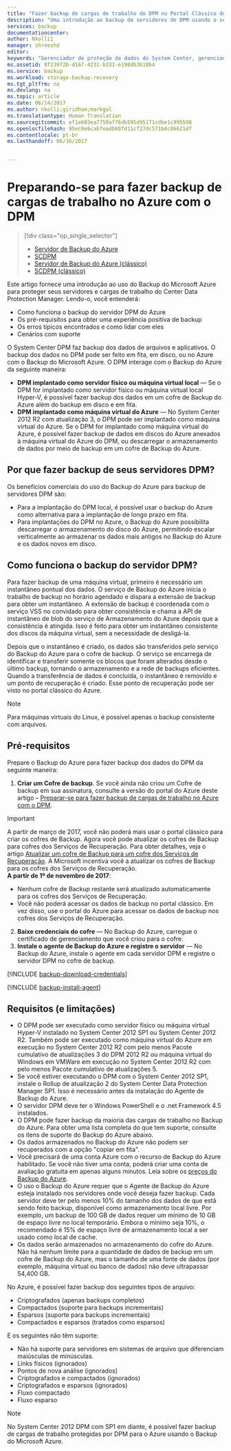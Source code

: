 ```yaml
---
title: "Fazer backup de cargas de trabalho do DPM no Portal Clássico do Azure | Microsoft Docs"
description: "Uma introdução ao backup de servidores de DPM usando o serviço de Backup do Azure"
services: backup
documentationcenter: 
author: Nkolli1
manager: shreeshd
editor: 
keywords: "Gerenciador de proteção de dados do System Center, gerenciador de proteção de dados, backup do dpm"
ms.assetid: 8f23972b-d167-4231-b331-e198db3b18b4
ms.service: backup
ms.workload: storage-backup-recovery
ms.tgt_pltfrm: na
ms.devlang: na
ms.topic: article
ms.date: 06/14/2017
ms.author: nkolli;giridham;markgal
ms.translationtype: Human Translation
ms.sourcegitcommit: ef1e603ea7759af76db595d95171cdbe1c995598
ms.openlocfilehash: 95ec0e6cabfeadb68fd11cf27dc571b4c86621df
ms.contentlocale: pt-br
ms.lasthandoff: 06/16/2017


---
```

# <a name="preparing-to-back-up-workloads-to-azure-with-dpm"></a>Preparando-se para fazer backup de cargas de trabalho no Azure com o DPM
> [!div class="op_single_selector"]
> * [Servidor de Backup do Azure](backup-azure-microsoft-azure-backup.md)
> * [SCDPM](backup-azure-dpm-introduction.md)
> * [Servidor de Backup do Azure (clássico)](backup-azure-microsoft-azure-backup-classic.md)
> * [SCDPM (clássico)](backup-azure-dpm-introduction-classic.md)
>
>

Este artigo fornece uma introdução ao uso do Backup do Microsoft Azure para proteger seus servidores e cargas de trabalho do Center Data Protection Manager. Lendo-o, você entenderá:

* Como funciona o backup do servidor DPM do Azure
* Os pré-requisitos para obter uma experiência positiva de backup
* Os erros típicos encontrados e como lidar com eles
* Cenários com suporte

O System Center DPM faz backup dos dados de arquivos e aplicativos. O backup dos dados no DPM pode ser feito em fita, em disco, ou no Azure com o Backup do Microsoft Azure. O DPM interage com o Backup do Azure da seguinte maneira:

* **DPM implantado como servidor físico ou  máquina virtual local** — Se o DPM for implantado como servidor físico ou máquina virtual local Hyper-V, é possível fazer backup dos dados em um cofre de Backup do Azure além do backup em disco e em fita.
* **DPM implantado como máquina virtual do Azure** — No System Center 2012 R2 com atualização 3, o DPM pode ser implantado como máquina virtual do Azure. Se o DPM for implantado como máquina virtual do Azure, é possível fazer backup de dados em discos do Azure anexados à máquina virtual do Azure do DPM, ou descarregar o armazenamento de dados por meio de backup em um cofre de Backup do Azure.

## <a name="why-backup-your-dpm-servers"></a>Por que fazer backup de seus servidores DPM?
Os benefícios comerciais do uso do Backup do Azure para backup de servidores DPM são:

* Para a implantação do DPM local, é possível usar o backup do Azure como alternativa para a implantação de longo prazo em fita.
* Para implantações do DPM no Azure, o Backup do Azure possibilita descarregar o armazenamento do disco do Azure, permitindo escalar verticalmente ao armazenar os dados mais antigos no Backup do Azure e os dados novos em disco.

## <a name="how-does-dpm-server-backup-work"></a>Como funciona o backup do servidor DPM?
Para fazer backup de uma máquina virtual, primeiro é necessário um instantâneo pontual dos dados. O serviço de Backup do Azure inicia o trabalho de backup no horário agendado e dispara a extensão de backup para obter um instantâneo. A extensão de backup é coordenada com o serviço VSS no convidado para obter consistência e chama a API de instantâneo de blob do serviço de Armazenamento do Azure depois que a consistência é atingida. Isso é feito para obter um instantâneo consistente dos discos da máquina virtual, sem a necessidade de desligá-la.

Depois que o instantâneo é criado, os dados são transferidos pelo serviço do Backup do Azure para o cofre de backup. O serviço se encarrega de identificar e transferir somente os blocos que foram alterados desde o último backup, tornando o armazenamento e a rede de backups eficientes. Quando a transferência de dados é concluída, o instantâneo é removido e um ponto de recuperação é criado. Esse ponto de recuperação pode ser visto no portal clássico do Azure.

> [!NOTE]
> Para máquinas virtuais do Linux, é possível apenas o backup consistente com arquivos.
>
>

## <a name="prerequisites"></a>Pré-requisitos
Prepare o Backup do Azure para fazer backup dos dados do DPM da seguinte maneira:

1. **Criar um Cofre de backup**. Se você ainda não criou um Cofre de backup em sua assinatura, consulte a versão do portal do Azure deste artigo – [Preparar-se para fazer backup de cargas de trabalho no Azure com o DPM](backup-azure-dpm-introduction.md).

  > [!IMPORTANT]
  > A partir de março de 2017, você não poderá mais usar o portal clássico para criar os cofres de Backup.
  > Agora você pode atualizar os cofres de Backup para cofres dos Serviços de Recuperação. Para obter detalhes, veja o artigo [Atualizar um cofre de Backup para um cofre dos Serviços de Recuperação](backup-azure-upgrade-backup-to-recovery-services.md). A Microsoft incentiva você a atualizar os cofres de Backup para os cofres dos Serviços de Recuperação.<br/> **A partir de 1º de novembro de 2017**:
  >- Nenhum cofre de Backup restante será atualizado automaticamente para os cofres dos Serviços de Recuperação.
  >- Você não poderá acessar os dados de backup no portal clássico. Em vez disso, use o portal do Azure para acessar os dados de backup nos cofres dos Serviços de Recuperação.
  >

2. **Baixe credenciais do cofre** — No Backup do Azure, carregue o certificado de gerenciamento que você criou para o cofre.
3. **Instale o agente de Backup do Azure e registre o servidor** — No Backup do Azure, instale o agente em cada servidor DPM e registre o servidor DPM no cofre de backup.

[!INCLUDE [backup-download-credentials](../../includes/backup-download-credentials.md)]

[!INCLUDE [backup-install-agent](../../includes/backup-install-agent.md)]

## <a name="requirements-and-limitations"></a>Requisitos (e limitações)
* O DPM pode ser executado como servidor físico ou máquina virtual Hyper-V instalado no System Center 2012 SP1 ou System Center 2012 R2. Também pode ser executado como máquina virtual do Azure em execução no System Center 2012 R2 com pelo menos Pacote cumulativo de atualizações 3 do DPM 2012 R2 ou máquina virtual do Windows em VMWare em execução no System Center 2012 R2 com pelo menos Pacote cumulativo de atualizações 5.
* Se você estiver executando o DPM com o System Center 2012 SP1, instale o Rollup de atualização 2 do System Center Data Protection Manager SP1. Isso é necessário antes da instalação do Agente de Backup do Azure.
* O servidor DPM deve ter o Windows PowerShell e o .net Framework 4.5 instalados.
* O DPM pode fazer backup da maioria das cargas de trabalho no Backup do Azure. Para obter uma lista completa do que tem suporte, consulte os itens de suporte do Backup do Azure abaixo.
* Os dados armazenados no Backup do Azure não podem ser recuperados com a opção "copiar em fita".
* Você precisará de uma conta Azure com o recurso de Backup do Azure habilitado. Se você não tiver uma conta, poderá criar uma conta de avaliação gratuita em apenas alguns minutos. Leia sobre os [preços do Backup do Azure](https://azure.microsoft.com/pricing/details/backup/).
* O uso o Backup do Azure requer que o Agente de Backup do Azure esteja instalado nos servidores onde você deseja fazer backup. Cada servidor deve ter pelo menos 10% do tamanho dos dados de que está sendo feito backup, disponível como armazenamento local livre. Por exemplo, um backup de 100 GB de dados requer um mínimo de 10 GB de espaço livre no local temporário. Embora o mínimo seja 10%, o recomendado é 15% de espaço livre de armazenamento local a ser usado como local de cache.
* Os dados serão armazenados no armazenamento do cofre do Azure. Não há nenhum limite para a quantidade de dados de backup em um cofre de Backup do Azure, mas o tamanho de uma fonte de dados (por exemplo, máquina virtual ou banco de dados) não deve ultrapassar 54,400 GB.

No Azure, é possível fazer backup dos seguintes tipos de arquivo:

* Criptografados (apenas backups completos)
* Compactados (suporte para backups incrementais)
* Esparsos (suporte para backups incrementais)
* Compactados e esparsos (tratados como esparsos)

E os seguintes não têm suporte:

* Não há suporte para servidores em sistemas de arquivo que diferenciam maiúsculas de minúsculas.
* Links físicos (ignorados)
* Pontos de nova análise (ignorados)
* Criptografados e compactados (ignorados)
* Criptografados e esparsos (ignorados)
* Fluxo compactado
* Fluxo esparso

> [!NOTE]
> No System Center 2012 DPM com SP1 em diante, é possível fazer backup de cargas de trabalho protegidas por DPM para o Azure usando o Backup do Microsoft Azure.
>
>


